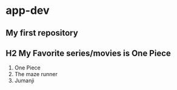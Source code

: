 # app-dev
## My first repository
## H2 My Favorite series/movies is One Piece
1. One Piece
2. The maze runner
3. Jumanji
